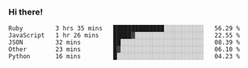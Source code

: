 ### Hi there!

<!--START_SECTION:waka-->
```text
Ruby         3 hrs 35 mins   ██████████████░░░░░░░░░░░   56.29 % 
JavaScript   1 hr 26 mins    █████▓░░░░░░░░░░░░░░░░░░░   22.55 % 
JSON         32 mins         ██░░░░░░░░░░░░░░░░░░░░░░░   08.39 % 
Other        23 mins         █▓░░░░░░░░░░░░░░░░░░░░░░░   06.10 % 
Python       16 mins         █░░░░░░░░░░░░░░░░░░░░░░░░   04.23 % 
```
<!--END_SECTION:waka-->
